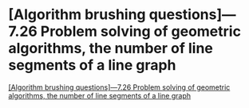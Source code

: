 # [Algorithm brushing questions]—7.26 Problem solving of geometric algorithms, the number of line segments of a line graph
[[Algorithm brushing questions]—7.26 Problem solving of geometric algorithms, the number of line segments of a line graph](https://aiwithcloud.com/2022/09/15/algorithm_brushing_questions-7-26_problem_solving_of_geometric_algorithms_the_number_of_line_segments_of_a_line_graph/)